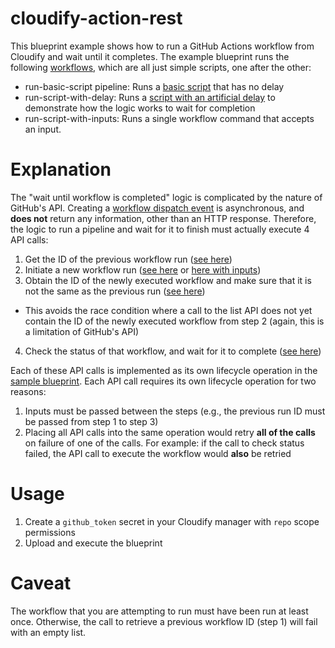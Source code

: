 # cloudify-action-rest

This blueprint example shows how to run a GitHub Actions workflow from Cloudify and wait until it completes. The example blueprint runs the following [workflows](./github/workflows), which are all just simple scripts, one after the other:

* run-basic-script pipeline: Runs a [basic script](./workflow_scripts/basic_script.sh) that has no delay
* run-script-with-delay: Runs a [script with an artificial delay](./workflow_scripts/script_with_delay.sh) to demonstrate how the logic works to wait for completion
* run-script-with-inputs: Runs a single workflow command that accepts an input.

# Explanation

The "wait until workflow is completed" logic is complicated by the nature of GitHub's API. Creating a [workflow dispatch event](https://docs.github.com/en/rest/reference/actions#create-a-workflow-dispatch-event) is asynchronous, and **does not** return any information, other than an HTTP response. Therefore, the logic to run a pipeline and wait for it to finish must actually execute 4 API calls:

1. Get the ID of the previous workflow run ([see here](./templates/get-previous-run.yaml))
2. Initiate a new workflow run  ([see here](./templates/run-workflow.yaml) or [here with inputs](./templates/run-workflow-with-inputs.yaml))
3. Obtain the ID of the newly executed workflow and make sure that it is not the same as the previous run ([see here](./templates/get-run-id.yaml))
  * This avoids the race condition where a call to the list API does not yet contain the ID of the newly executed workflow from step 2 (again, this is a limitation of GitHub's API)
4. Check the status of that workflow, and wait for it to complete ([see here](./templates/get-workflow-status.yaml))

Each of these API calls is implemented as its own lifecycle operation in the [sample blueprint](./blueprint.yaml). Each API call requires its own lifecycle operation for two reasons:

1. Inputs must be passed between the steps (e.g., the previous run ID must be passed from step 1 to step 3)
2. Placing all API calls into the same operation would retry **all of the calls** on failure of one of the calls. For example: if the call to check status failed, the API call to execute the workflow would **also** be retried

# Usage

1. Create a `github_token` secret in your Cloudify manager with `repo` scope permissions
2. Upload and execute the blueprint

# Caveat

The workflow that you are attempting to run must have been run at least once. Otherwise, the call to retrieve a previous workflow ID (step 1) will fail with an empty list.
